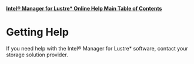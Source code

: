 [**Intel® Manager for Lustre\* Online Help Main Table of Contents**](../README.md)
# <a id="14.0"></a>Getting Help

If you need help with the Intel® Manager for Lustre* software, contact your storage solution provider.